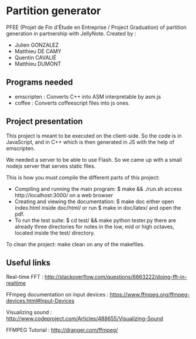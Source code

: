 # Partition generator

PFEE (Projet de Fin d'Étude en Entreprise / Project Graduation) of partition generation in partnership with JellyNote.
Created by :
- Julien GONZALEZ
- Matthieu DE CAMY
- Quentin CAVALIÉ
- Matthieu DUMONT

## Programs needed

- emscripten : Converts C++ into ASM interpretable by asm.js
- coffee : Converts coffeescript files into js ones.

## Project presentation

This project is meant to be executed on the client-side.
So the code is in JavaScript, and in C++ which is then generated in JS
with the help of emscripten.

We needed a server to be able to use Flash.
So we came up with a small nodejs server that serves static files.

This is how you must compile the different parts of this project:
- Compiling and running the main program:
    $ make && ./run.sh
    access http://localhost:3000/ on a web browser
- Creating and viewing the documentation:
    $ make doc 
    either open index.html inside doc/html/ or run $ make in doc/latex/ and open the pdf.
- To run the test suite:
    $ cd test/ && make
    python tester.py <files or directories>
    there are already three directories for notes in the low, mid or high octaves, located inside the test/ directory.

To clean the project:
    make clean on any of the makefiles.


## Useful links

Real-time FFT :
http://stackoverflow.com/questions/6663222/doing-fft-in-realtime

FFmpeg documentation on input devices : 
https://www.ffmpeg.org/ffmpeg-devices.html#Input-Devices

Visualizing sound :
http://www.codeproject.com/Articles/488655/Visualizing-Sound

FFMPEG Tutorial :
http://dranger.com/ffmpeg/
